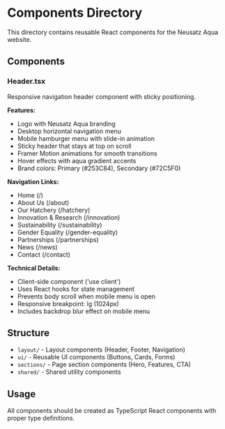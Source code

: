 # Components Directory

This directory contains reusable React components for the Neusatz Aqua website.

## Components

### Header.tsx
Responsive navigation header component with sticky positioning.

**Features:**
- Logo with Neusatz Aqua branding
- Desktop horizontal navigation menu
- Mobile hamburger menu with slide-in animation
- Sticky header that stays at top on scroll
- Framer Motion animations for smooth transitions
- Hover effects with aqua gradient accents
- Brand colors: Primary (#253C84), Secondary (#72C5F0)

**Navigation Links:**
- Home (/)
- About Us (/about)
- Our Hatchery (/hatchery)
- Innovation & Research (/innovation)
- Sustainability (/sustainability)
- Gender Equality (/gender-equality)
- Partnerships (/partnerships)
- News (/news)
- Contact (/contact)

**Technical Details:**
- Client-side component ('use client')
- Uses React hooks for state management
- Prevents body scroll when mobile menu is open
- Responsive breakpoint: lg (1024px)
- Includes backdrop blur effect on mobile menu

## Structure

- `layout/` - Layout components (Header, Footer, Navigation)
- `ui/` - Reusable UI components (Buttons, Cards, Forms)
- `sections/` - Page section components (Hero, Features, CTA)
- `shared/` - Shared utility components

## Usage

All components should be created as TypeScript React components with proper type definitions.
